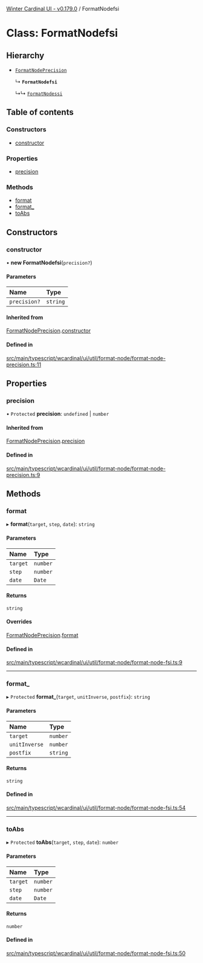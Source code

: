 [Winter Cardinal UI - v0.179.0](../index.md) / FormatNodefsi

# Class: FormatNodefsi

## Hierarchy

- [`FormatNodePrecision`](FormatNodePrecision.md)

  ↳ **`FormatNodefsi`**

  ↳↳ [`FormatNodessi`](FormatNodessi.md)

## Table of contents

### Constructors

- [constructor](FormatNodefsi.md#constructor)

### Properties

- [precision](FormatNodefsi.md#precision)

### Methods

- [format](FormatNodefsi.md#format)
- [format\_](FormatNodefsi.md#format_)
- [toAbs](FormatNodefsi.md#toabs)

## Constructors

### constructor

• **new FormatNodefsi**(`precision?`)

#### Parameters

| Name | Type |
| :------ | :------ |
| `precision?` | `string` |

#### Inherited from

[FormatNodePrecision](FormatNodePrecision.md).[constructor](FormatNodePrecision.md#constructor)

#### Defined in

[src/main/typescript/wcardinal/ui/util/format-node/format-node-precision.ts:11](https://github.com/winter-cardinal/winter-cardinal-ui/blob/v0.179.0/src/main/typescript/wcardinal/ui/util/format-node/format-node-precision.ts#L11)

## Properties

### precision

• `Protected` **precision**: `undefined` \| `number`

#### Inherited from

[FormatNodePrecision](FormatNodePrecision.md).[precision](FormatNodePrecision.md#precision)

#### Defined in

[src/main/typescript/wcardinal/ui/util/format-node/format-node-precision.ts:9](https://github.com/winter-cardinal/winter-cardinal-ui/blob/v0.179.0/src/main/typescript/wcardinal/ui/util/format-node/format-node-precision.ts#L9)

## Methods

### format

▸ **format**(`target`, `step`, `date`): `string`

#### Parameters

| Name | Type |
| :------ | :------ |
| `target` | `number` |
| `step` | `number` |
| `date` | `Date` |

#### Returns

`string`

#### Overrides

[FormatNodePrecision](FormatNodePrecision.md).[format](FormatNodePrecision.md#format)

#### Defined in

[src/main/typescript/wcardinal/ui/util/format-node/format-node-fsi.ts:9](https://github.com/winter-cardinal/winter-cardinal-ui/blob/v0.179.0/src/main/typescript/wcardinal/ui/util/format-node/format-node-fsi.ts#L9)

___

### format\_

▸ `Protected` **format_**(`target`, `unitInverse`, `postfix`): `string`

#### Parameters

| Name | Type |
| :------ | :------ |
| `target` | `number` |
| `unitInverse` | `number` |
| `postfix` | `string` |

#### Returns

`string`

#### Defined in

[src/main/typescript/wcardinal/ui/util/format-node/format-node-fsi.ts:54](https://github.com/winter-cardinal/winter-cardinal-ui/blob/v0.179.0/src/main/typescript/wcardinal/ui/util/format-node/format-node-fsi.ts#L54)

___

### toAbs

▸ `Protected` **toAbs**(`target`, `step`, `date`): `number`

#### Parameters

| Name | Type |
| :------ | :------ |
| `target` | `number` |
| `step` | `number` |
| `date` | `Date` |

#### Returns

`number`

#### Defined in

[src/main/typescript/wcardinal/ui/util/format-node/format-node-fsi.ts:50](https://github.com/winter-cardinal/winter-cardinal-ui/blob/v0.179.0/src/main/typescript/wcardinal/ui/util/format-node/format-node-fsi.ts#L50)
